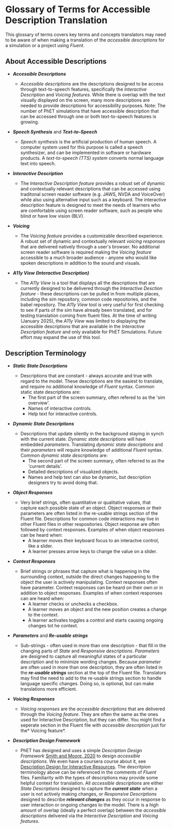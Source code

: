 # Glossary of Terms for Accessible Description Translation

This glossary of terms covers key terms and concepts translators may need to be aware of when making a translation of the *accessible descriptions* for a simulation or a project using *Fluent*. 

## About Accessible Descriptions
- ***Accessible Descriptions***
	- *Accessible descriptions* are the descriptions designed to be access through text-to-speech features, specifically the *Interactive Description* and *Voicing features*.  While there is overlap with the text visually displayed on the screen, many more descriptions are needed to provide descriptions for accessibility purposes. Note: The number of PhET simulations that have accessible description that can be accessed through one or both text-to-speech features is growing.

- ***Speech Synthesis*** and ***Text-to-Speech***
	- *Speech synthesis* is the artificial production of human speech. A computer system used for this purpose is called a speech synthesizer, and can be implemented in software or hardware products. A *text-to-speech (TTS) system* converts normal language text into speech.

- ***Interactive Description***
	- The *Interactive Description feature* provides a robust set of dynamic and contextually relevant descriptions that can be accessed using traditonal screen reader software (e.g. JAWS, NVDA and VoiceOver) while also using alternative input such as a keyboard. The interactive description feature is designed to meet the needs of learners who are comfortable using screen reader software, such as people who blind or have low vision (BLV).   

- ***Voicing***
	- The *Voicing feature* provides a customizable described experience. A robust set of dynamic and contextually relevant *voicing responses* that are delivered natively through a user's browser. No additional screen reader software is required making the *Voicing feature* accessible to a much broader audience - anyone who would like spoken descriptions in addition to the sound and visuals.
	
- ***A11y View (Interactive Description)*** 
	- The *A11y View* is a tool that displays all the descriptions that are currently designed to be delivered through the *Interactive Desction feature* - these descriptions can be pulled in from multiple places, including the sim repository, common code repositories, and the babel repository. The *A11y View* tool is very useful for first checking to see if parts of the sim have already been translated, and for testing translation coming from fluent files. At the time of writing (January 2025), the *A11y View* was limited to displaying the accessible descriptions that are available in the *Interactive Description feature* and only available for PhET Simulations. Future effort may expand the use of this tool.  

## Description Terminology
- ***Static State Descriptions***
	- Descriptions that are constant - always accurate and true with regard to the model. These descriptions are the easiest to translate, and require no additional knowledge of *Fluent* syntax. Common static state descriptions are:
		- The first part of the screen summary, often refered to as the 'sim overview'. 
		- Names of interactive controls.
		- Help text for interactive controls.
	
- ***Dynamic State Descriptions*** 
	- Descriptions that update silently in the background staying in synch with the current state. *Dynamic state descriptions* will have embedded *parameters*. Translating *dynamic state descriptions* and their *parameters* will require knowledge of additional *Fluent* syntax. Common *dynamic state descriptions* are:
		- The second part of the screen summary, often referred to as the 'current details'.
		- Detailed descriptions of visualized objects.
		- Names and help text can also be dynamic, but description designers try to avoid doing that. 

- ***Object Responses***
	- Very brief strings, often quantitative or qualitative values, that capture each possible state of an object. Object responses or their parameters are often listed in the re-usable strings section of the Fluent file. Descriptions for common code interactions may live in other Fluent files in other respositories. Object response are often followed by context responses. Examples of when object responses can be heard when:
		- A learner moves their keyboard focus to an interactve control, like a slider.
		- A learner presses arrow keys to change the value on a slider.
 
- ***Context Responses*** 
	- Brief strings or phrases that capture what is happening in the surrounding context, outside the direct changes happening to the object the user is actively manipulating. Context responses often have parameter. Context responses can be heard on their own or in addition to object responses. Examples of when context responses can are heard when: 
		- A learner checks or unchecks a checkbox. 
		- A learner moves an object and the new position creates a change to the context.
		- A learner activates toggles a control and starts causing ongoing changes tot he context.
		
- ***Parameters*** and ***Re-usable strings***
	 -  Sub-strings - often used in more than one description - that fill in the changing parts of *State* and *Responsive descriptions*. *Parameters* are designed to capture all meaningful states of a particular description and to minimize wording changes. Because *parameter* are often used in more than one description, they are often listed in the ***re-usable strings*** section at the top of the Fluent file. Translators may find the need to add to the re-usable strings section to handle language specific changes. Doing so, is optional, but can make translations more efficient.

- ***Voicing Responses***
	- *Voicing responses* are the *accessible descriptions* that are delivered through the *Voicing feature*. They are often the same as the ones used for Interactive Description, but they can differ. You might find a seperate section in the Fluent file with *accessible description* just for the* Voicing feature*.
	
 - ***Description Design Framework***
 	- PhET has designed and uses a simple *Description Design Framework* [Smith and Moore, 2020](https://dl.acm.org/doi/abs/10.1145/3313831.3376460) to design *accessible descriptions*. We even have a coursera course about it, see [Description Design for Interactive Resources](https://www.coursera.org/learn/description-design-for-interactive-learning-resources). The descritpion terminology above can be referenced in the comments of *Fluent* files. Familiarity with the types of descriptions may provide some helpful context for translation. All *accessible descriptions* are either *State Descriptions* designed to capture the ***current state*** when a user is not actively making changes, or *Responsive Descriptions* designed to describe ***relevant changes*** as they occur in response to user interaction or ongoing changes to the model. There is a high amount of overlap (ideally a perfect overlap) between the *accessible descriptions* delivered via the *Interactive Description* and *Voicing features*.




	
	
	